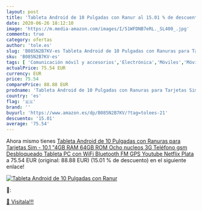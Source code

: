 ```yaml
---
layout: post
title: 'Tableta Android de 10 Pulgadas con Ranur al 15.01 % de descuento'
date: 2020-06-26 18:12:10
image: 'https://m.media-amazon.com/images/I/51WFDNB7eRL._SL400_.jpg'
comments: true
category: ofertas
author: 'tole.es'
slug: 'B085N2B7KV-es Tableta Android de 10 Pulgadas con Ranuras para Tarjetas...'
sku: 'B085N2B7KV-es'
tags: [ 'Comunicación móvil y accesorios','Electrónica','Móviles','Móviles y smartphones libres','Smartwatches','Tecnología para vestir','android', ]
actualPrice: 75.54 EUR
currency: EUR
price: 75.54
comparePrice: 88.88 EUR
prodname: 'Tableta Android de 10 Pulgadas con Ranuras para Tarjetas Sim - 10.1 "4GB RAM 64GB ROM Ocho nucleos 3G Teléfono gsm Desbloqueado Tableta PC con WiFi Bluetooth FM GPS Youtube Netflix  Plata '
country: 'es'
flag: '🇪🇸'
brand: ''
buyurl: 'https://www.amazon.es/dp/B085N2B7KV/?tag=tolees-21'
descuento: '15.01'
average: '75.54'
---
```


Ahora mismo tienes [Tableta Android de 10 Pulgadas con Ranuras para Tarjetas Sim - 10.1 "4GB RAM 64GB ROM Ocho nucleos 3G Teléfono gsm Desbloqueado Tableta PC con WiFi Bluetooth FM GPS Youtube Netflix  Plata ](https://www.amazon.es/dp/B085N2B7KV/?tag=tolees-21) a 75.54 EUR (original: 88.88 EUR) (15.01 %  de descuento) en el siguiente enlace!

[![Tableta Android de 10 Pulgadas con Ranur](https://m.media-amazon.com/images/I/51WFDNB7eRL._SL400_.jpg)](https://www.amazon.es/dp/B085N2B7KV/?tag=tolees-21)

🔎:


[🛒 Visítala!!!](https://www.amazon.es/dp/B085N2B7KV/?tag=tolees-21)
